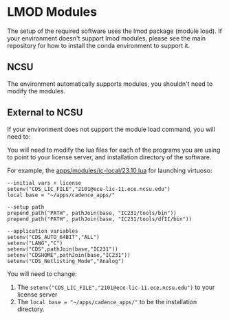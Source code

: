 # LMOD Modules
The setup of the required software uses the lmod package (module load). If your environment doesn't support lmod modules, please see the main repository for how to install the conda environment to support it.

## NCSU 
The environment automatically supports modules, you shouldn't need to modify the modules.

## External to NCSU
If your environment does not support the module load command, you will need to:

You will need to modify the lua files for each of the programs you are using to point to your license server, and installation directory of the software.

For example, the [apps/modules/ic-local/23.10.lua](../blob/main/apps/modules/ic-local/23.10.lua) for launching virtuoso:
```
--initial vars + license
setenv("CDS_LIC_FILE","2101@ece-lic-11.ece.ncsu.edu")
local base = "~/apps/cadence_apps/"

--setup path
prepend_path("PATH", pathJoin(base, "IC231/tools/bin"))
prepend_path("PATH", pathJoin(base, "IC231/tools/dfII/bin"))

--application variables
setenv("CDS_AUTO_64BIT","ALL")
setenv("LANG","C")
setenv("CDS",pathJoin(base,"IC231"))
setenv("CDSHOME",pathJoin(base,"IC231"))
setenv("CDS_Netlisting_Mode","Analog")
```

You will need to change:
1) The `setenv("CDS_LIC_FILE","2101@ece-lic-11.ece.ncsu.edu")` to your license server
2) The `local base = "~/apps/cadence_apps/"` to be the installation directory. 
